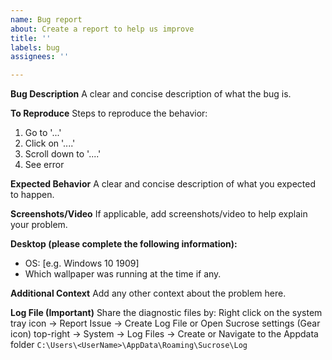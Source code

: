 ```yaml
---
name: Bug report
about: Create a report to help us improve
title: ''
labels: bug
assignees: ''

---
```


<!-- 
I ACKNOWLEDGE THE FOLLOWING BEFORE PROCEEDING:
1. Issue may be deleted if it is not following the template
2. Only post one issue per one bug report
3. Try not to make duplicates issues, do a quick search before posting
4. Add a title that describes the issue clearly
5. Check the wiki to see if the question is already answered:
https://github.com/Taiizor/Sucrose/wiki/Common-Problems
--->

**Bug Description**
A clear and concise description of what the bug is.

**To Reproduce**
Steps to reproduce the behavior:
1. Go to '...'
2. Click on '....'
3. Scroll down to '....'
4. See error

**Expected Behavior**
A clear and concise description of what you expected to happen.

**Screenshots/Video**
If applicable, add screenshots/video to help explain your problem.

**Desktop (please complete the following information):**
- OS: [e.g. Windows 10 1909]
- Which wallpaper was running at the time if any.

**Additional Context**
Add any other context about the problem here.

**Log File (Important)**
Share the diagnostic files by:
Right click on the system tray icon -> Report Issue -> Create Log File
or
Open Sucrose settings (Gear icon) top-right -> System -> Log Files -> Create
or 
Navigate to the Appdata folder `C:\Users\<UserName>\AppData\Roaming\Sucrose\Log`
